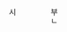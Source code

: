 <!DOCTYPE html>
<html>
<head>
	<meta name="viewport" content="width=device-width, initial-scale=1.0"/>
	<meta charset="UTF-8"/>
	<title>한글시계</title>
	<style>
		html, body, section {
			width: 100%; height: 100%; padding: 0; margin: 0;
		}
		section, article {
			display: flex; justify-content: center; align-items: center;
		}
		section.night {
			background-color: black; color: white;
		}
		section article div span {
			display: block; width: 1rem; height: 1rem;
		}
	</style>
</head>
<body>
	<section>
		<article>
				<div>
					<span id="H11"></span>
					<span id="H12"></span>
				</div>
				<div>
					<span id="H21"></span>
					<span id="H22"></span>
				</div>
				<div>
					<span>시</span>
					<span>&nbsp;</span>
				</div>
				&nbsp;
				&nbsp;
				<div>
					<span id="M01"></span>
					<span id="M02"></span>
				</div>
				<div>
					<span id="M11"></span>
					<span id="M12"></span>
				</div>
				<div>
					<span id="M21"></span>
					<span id="M22"></span>
				</div>
				<div>
					<span>부</span>
					<span>ㄴ</span>
				</div>
				&nbsp;
				&nbsp;
				<div>
					<span id="S01"></span>
					<span id="S02"></span>
				</div>
				<div>
					<span id="S11"></span>
					<span id="S12"></span>
				</div>
				<div>
					<span id="S21"></span>
					<span id="S22"></span>
				</div>
		</article>
	</section>
	<script src="http://code.jquery.com/jquery-3.4.0.min.js"></script>
	<script>
		$(function(){
			const SPACE = "&nbsp;";
			let hangulsigye = {
				H11: ["여", SPACE, SPACE, SPACE, SPACE, "다", "여", "이", "여", "아", "여", "여"]
				, H12: ["ㄹ", SPACE, SPACE, SPACE, SPACE, SPACE, SPACE, "ㄹ", SPACE, SPACE, "ㄹ", "ㄹ"]
				, H21: ["ㄷ", "하", "ㄷ", "세", "네", "서", "서", "고", "더", "호", SPACE, "하"]
				, H22: ["ㅜ", "ㄴ", "ㅜ", SPACE, SPACE, "ㅅ", "ㅅ", "ㅂ", "ㄹㅂ", "ㅂ", SPACE, "ㄴ"]
				, MS01: [SPACE, SPACE, "이", "사", "사", "ㅇ"]
				, MS02: [SPACE, SPACE, SPACE, "ㅁ", SPACE, "ㅗ"]
				, MS11: [SPACE, "시", "시", "시", "시", "시"]
				, MS12: [SPACE, "ㅂ", "ㅂ", "ㅂ", "ㅂ", "ㅂ"]
				, MS21: [SPACE, "이", "이", "사", "사", "ㅇ", "유", "치", "파", "ㄱ"]
				, MS22: [SPACE, "ㄹ", SPACE, "ㅁ", SPACE, "ㅗ", "ㄱ", "ㄹ", "ㄹ", "ㅜ"]
			};
			
			setInterval(function(){
				let date = new Date();
				let time = {
					H: date.getHours() < 10 ? "0" + date.getHours() : "" + (date.getHours() % 12)
					, M: date.getMinutes() < 10 ? "0" + date.getMinutes() : "" + date.getMinutes()
					, S: date.getSeconds() < 10 ? "0" + date.getSeconds() : "" + date.getSeconds()
				};
				let hms = ["H", "M", "S"];
				
				$("section")[date.getHours() < 12 ? "removeClass" : "addClass"]("night");
				
				for(let i = 0; i < hms.length; i++){
					let _hms = i === 0 ? "H" : "MS";
					let theHms = time[hms[i]];
					let chars = i === 0 ? [theHms, theHms] : [theHms.charAt(0), theHms.charAt(1)];
					
					if(i !== 0){
						$(`#${hms[i]}01`).html(hangulsigye[`${_hms}01`][chars[0]]);
						$(`#${hms[i]}02`).html(hangulsigye[`${_hms}02`][chars[0]]);
					}
					$(`#${hms[i]}11`).html(hangulsigye[`${_hms}11`][chars[0]]);
					$(`#${hms[i]}12`).html(hangulsigye[`${_hms}12`][chars[0]]);
					$(`#${hms[i]}21`).html(hangulsigye[`${_hms}21`][chars[1]]);
					$(`#${hms[i]}22`).html(hangulsigye[`${_hms}22`][chars[1]]);
				}
			}, 1000);
		});
	</script>
</body>
</html>
